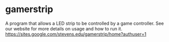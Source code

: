 # gamerstrip
A program that allows a LED strip to be controlled by a game controller. See our website for more details on usage and how to run it. 
https://sites.google.com/stevens.edu/gamerstrip/home?authuser=1 
